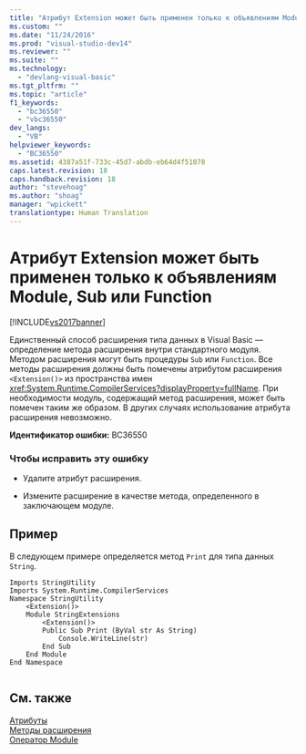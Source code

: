 ```yaml
---
title: "Атрибут Extension может быть применен только к объявлениям Module, Sub или Function | Microsoft Docs"
ms.custom: ""
ms.date: "11/24/2016"
ms.prod: "visual-studio-dev14"
ms.reviewer: ""
ms.suite: ""
ms.technology: 
  - "devlang-visual-basic"
ms.tgt_pltfrm: ""
ms.topic: "article"
f1_keywords: 
  - "bc36550"
  - "vbc36550"
dev_langs: 
  - "VB"
helpviewer_keywords: 
  - "BC36550"
ms.assetid: 4387a51f-733c-45d7-abdb-eb64d4f51078
caps.latest.revision: 18
caps.handback.revision: 18
author: "stevehoag"
ms.author: "shoag"
manager: "wpickett"
translationtype: Human Translation
---
```

# Атрибут Extension может быть применен только к объявлениям Module, Sub или Function
[!INCLUDE[vs2017banner](../../../csharp/includes/vs2017banner.md)]

Единственный способ расширения типа данных в Visual Basic — определение метода расширения внутри стандартного модуля.  Методом расширения могут быть процедуры `Sub` или `Function`.  Все методы расширения должны быть помечены атрибутом расширения `<Extension()>` из пространства имен <xref:System.Runtime.CompilerServices?displayProperty=fullName>.  При необходимости модуль, содержащий метод расширения, может быть помечен таким же образом.  В других случаях использование атрибута расширения невозможно.  
  
 **Идентификатор ошибки:** BC36550  
  
### Чтобы исправить эту ошибку  
  
-   Удалите атрибут расширения.  
  
-   Измените расширение в качестве метода, определенного в заключающем модуле.  
  
## Пример  
 В следующем примере определяется метод `Print` для типа данных `String`.  
  
```  
Imports StringUtility  
Imports System.Runtime.CompilerServices  
Namespace StringUtility  
    <Extension()>   
    Module StringExtensions  
        <Extension()>   
        Public Sub Print (ByVal str As String)  
            Console.WriteLine(str)  
        End Sub  
    End Module  
End Namespace  
  
```  
  
## См. также  
 [Атрибуты](../Topic/Attributes%20\(C%23%20and%20Visual%20Basic\).md)   
 [Методы расширения](../../../visual-basic/programming-guide/language-features/procedures/extension-methods.md)   
 [Оператор Module](../../../visual-basic/language-reference/statements/module-statement.md)